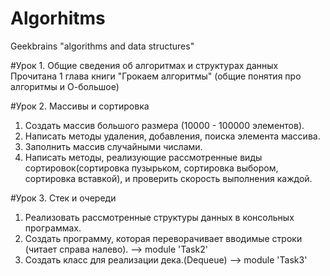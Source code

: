 # Algorhitms 
Geekbrains "algorithms and data structures"

#Урок 1.  Общие сведения об алгоритмах и структурах данных
   Прочитана 1 глава книги "Грокаем алгоритмы" (общие понятия про алгоритмы и О-большое)

#Урок 2. Массивы и сортировка
   1) Создать массив большого размера (10000 - 100000 элементов).
   2) Написать методы удаления, добавления, поиска элемента массива.
   3) Заполнить массив случайными числами.
   4) Написать методы, реализующие рассмотренные виды сортировок(сортировка пузырьком, сортировка выбором, сортировка вставкой), и проверить скорость выполнения каждой.

#Урок 3. Стек и очереди
   1) Реализовать рассмотренные структуры данных в консольных программах.
   2) Создать программу, которая переворачивает вводимые строки (читает справа налево). --> module 'Task2'
   3) Создать класс для реализации дека.(Dequeue) --> module 'Task3'